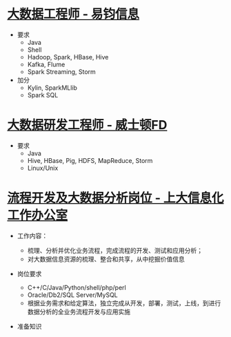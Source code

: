 # [大数据工程师 - 易钧信息](https://www.lagou.com/jobs/2352104.html)
* 要求
	- Java
	- Shell
	- Hadoop, Spark, HBase, Hive
	- Kafka, Flume
	- Spark Streaming, Storm
* 加分
	- Kylin, SparkMLlib
	- Spark SQL

# [大数据研发工程师 - 威士顿FD](https://www.lagou.com/jobs/2661740.html)
* 要求
	- Java
	- Hive, HBase, Pig, HDFS, MapReduce, Storm
	- Linux/Unix

# [流程开发及大数据分析岗位 - 上大信息化工作办公室](http://hreva.shu.edu.cn:8088/Jobs.aspx?see=yes&JobID=5488)

* 工作内容：
	- 梳理、分析并优化业务流程，完成流程的开发、测试和应用分析；
	- 对大数据信息资源的梳理、整合和共享，从中挖掘价值信息

* 岗位要求
	- C++/C/Java/Python/shell/php/perl
	- Oracle/Db2/SQL Server/MySQL
	- 根据业务需求和给定算法，独立完成从开发，部署，测试，上线，到进行数据分析的全业务流程开发与应用实施

* 准备知识